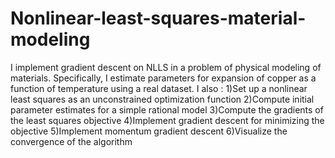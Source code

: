 # Nonlinear-least-squares-material-modeling
I implement gradient descent on NLLS in a problem of physical modeling of materials. Specifically, I estimate parameters for expansion of copper as a function of temperature using a real dataset.
I also :
1)Set up a nonlinear least squares as an unconstrained optimization function
2)Compute initial parameter estimates for a simple rational model
3)Compute the gradients of the least squares objective
4)Implement gradient descent for minimizing the objective
5)Implement momentum gradient descent
6)Visualize the convergence of the algorithm

